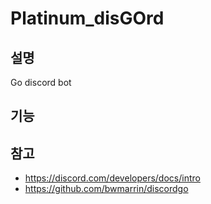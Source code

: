 # Platinum_disGOrd

## 설명
Go discord bot


## 기능


## 참고
- https://discord.com/developers/docs/intro
- https://github.com/bwmarrin/discordgo
